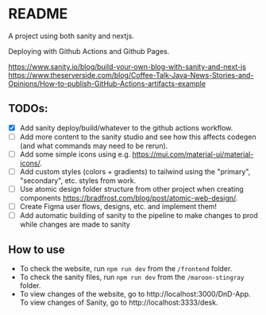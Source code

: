 # README

A project using both sanity and nextjs.

Deploying with Github Actions and Github Pages.

https://www.sanity.io/blog/build-your-own-blog-with-sanity-and-next-js
https://www.theserverside.com/blog/Coffee-Talk-Java-News-Stories-and-Opinions/How-to-publish-GitHub-Actions-artifacts-example

## TODOs:

- [x] Add sanity deploy/build/whatever to the github actions workflow.
- [ ] Add more content to the sanity studio and see how this affects codegen (and what commands may need to be rerun).
- [ ] Add some simple icons using e.g. https://mui.com/material-ui/material-icons/.
- [ ] Add custom styles (colors + gradients) to tailwind using the "primary", "secondary", etc. styles from work.
- [ ] Use atomic design folder structure from other project when creating components https://bradfrost.com/blog/post/atomic-web-design/.
- [ ] Create Figma user flows, designs, etc. and implement them!
- [ ] Add automatic building of sanity to the pipeline to make changes to prod while changes are made to sanity

## How to use
- To check the website, run `npm run dev` from the `/frontend` folder.
- To check the sanity files, run `npm run dev` from the `/maroon-stingray` folder.
- To view changes of the website, go to http://localhost:3000/DnD-App. To view changes of Sanity, go to http://localhost:3333/desk. 